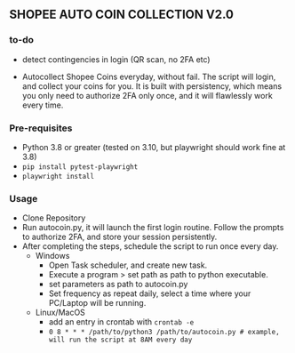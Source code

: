 ## SHOPEE AUTO COIN COLLECTION V2.0

### to-do
- detect contingencies in login (QR scan, no 2FA etc)

* Autocollect Shopee Coins everyday, without fail. The script will login, and collect your coins for you. It is built with persistency, which means you only need to authorize 2FA only once, and it will flawlessly work every time.

### Pre-requisites
- Python 3.8 or greater (tested on 3.10, but playwright should work fine at 3.8)
- `pip install pytest-playwright`
- `playwright install`

### Usage
- Clone Repository
- Run autocoin.py, it will launch the first login routine. Follow the prompts to authorize 2FA, and store your session persistently.
- After completing the steps, schedule the script to run once every day.
  - Windows
    - Open Task scheduler, and create new task.
    - Execute a program > set path as path to python executable.
    - set parameters as path to autocoin.py
    - Set frequency as repeat daily, select a time where your PC/Laptop will be running.
  - Linux/MacOS
    - add an entry in crontab with `crontab -e`
    - `0 8 * * * /path/to/python3 /path/to/autocoin.py # example, will run the script at 8AM every day`
